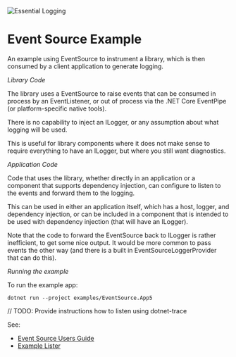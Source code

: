 ![Essential Logging](../../docs/images/diagnostics-logo-64.png)

# Event Source Example

An example using EventSource to instrument a library,
which is then consumed by a client application to generate
logging.

*Library Code*

The library uses a EventSource to raise events
that can be consumed in process by an EventListener,
or out of process via the .NET Core EventPipe
(or platform-specific native tools).

There is no capability to inject an ILogger, or any
assumption about what logging will be used.

This is useful for library components where it does not
make sense to require everything to have an ILogger, but
where you still want diagnostics.

*Application Code*

Code that uses the library, whether directly in an application
or a component that supports dependency injection, can 
configure to listen to the events and forward them to
the logging.

This can be used in either an application itself, which has a host,
logger, and dependency injection, or can be included in a 
component that is intended to be used with dependency injection
(that will have an ILogger).

Note that the code to forward the EventSource back to ILogger
is rather inefficient, to get some nice output. It would be 
more common to pass events the other way (and there is
a built in EventSourceLoggerProvider that can do this).

*Running the example*

To run the example app:

```pwsh
dotnet run --project examples/EventSource.App5
```

// TODO: Provide instructions how to listen using dotnet-trace


See:
* [Event Source Users Guide](https://github.com/microsoft/dotnet-samples/blob/master/Microsoft.Diagnostics.Tracing/EventSource/docs/EventSource.md)
* [Example Lister](https://docs.microsoft.com/en-us/dotnet/api/microsoft.extensions.logging.eventsource.loggingeventsource?view=dotnet-plat-ext-5.0#examples)
